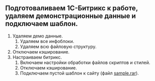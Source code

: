 ## Подготоваливаем 1С-Битрикс к работе, удаляем демонстрационные данные и подключаем шаблон.

1. Удаляем демо данные.
    1. Удаляем все инфоблоки.
    2. Удаляем всю файловую структуру.
2. Отключаем кэширование.
3. Настраиваем битрикс.
   1. Включаем настройки обработки файлов скриптов и стилей.
   2. Отключаем кэширование.
   4. Подключаем пустой шаблон к сайту (файл [sample.rar](https://github.com/Ozimnadius/bitrix-development/blob/main/%D0%A1%D0%BE%D0%B7%D0%B4%D0%B0%D0%B5%D0%BC%20%D1%81%D0%B0%D0%B9%D1%82%20%D0%BD%D0%B0%20%D0%B1%D0%B8%D1%82%D1%80%D0%B8%D0%BA%D1%81%D0%B5/1.%20%D0%9F%D0%BE%D0%B4%D0%B3%D0%BE%D1%82%D0%BE%D0%B2%D0%BA%D0%B0%20%D0%BA%20%D1%80%D0%B0%D0%B1%D0%BE%D1%82%D0%B5/sample.rar)).
 